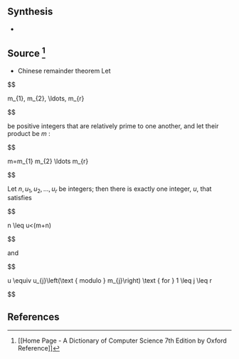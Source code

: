 ## Synthesis
- 
## Source [^1]
- Chinese remainder theorem Let

  

$$

m_{1}, m_{2}, \ldots, m_{r}

$$

  

be positive integers that are relatively prime to one another, and let their product be $m$ :

  

$$

m=m_{1} m_{2} \ldots m_{r}

$$

  

Let $n, u_{1}, u_{2}, \ldots, u_{r}$ be integers; then there is exactly one integer, $u$, that satisfies

  

$$

n \leq u<(m+n)

$$

  

and

  

$$

u \equiv u_{j}\left(\text { modulo } m_{j}\right) \text { for } 1 \leq j \leq r

$$
## References

[^1]: [[Home Page - A Dictionary of Computer Science 7th Edition by Oxford Reference]]